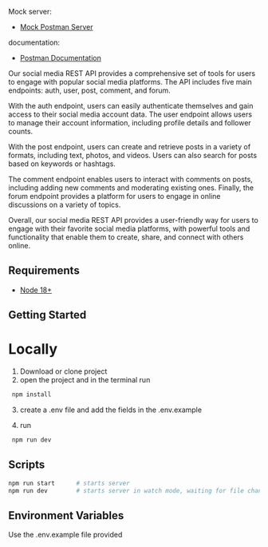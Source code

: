 Mock server: 
- [Mock Postman Server](https://709e80f9-f1d9-484d-8720-173a9314a64e.mock.pstmn.io)

documentation:
- [Postman Documentation](https://documenter.getpostman.com/view/20962669/2s93JqSkYP)

Our social media REST API provides a comprehensive set of tools for users to engage with popular social media platforms. The API includes five main endpoints: auth, user, post, comment, and forum.

With the auth endpoint, users can easily authenticate themselves and gain access to their social media account data. The user endpoint allows users to manage their account information, including profile details and follower counts.


With the post endpoint, users can create and retrieve posts in a variety of formats, including text, photos, and videos. Users can also search for posts based on keywords or hashtags.


The comment endpoint enables users to interact with comments on posts, including adding new comments and moderating existing ones. Finally, the forum endpoint provides a platform for users to engage in online discussions on a variety of topics.


Overall, our social media REST API provides a user-friendly way for users to engage with their favorite social media platforms, with powerful tools and functionality that enable them to create, share, and connect with others online.


## Requirements

- [Node 18+](https://nodejs.org/en/download/)



## Getting Started

# Locally
1. Download  or clone project 
2. open the project and in the terminal run 
```bash
 npm install 
```
3. create a .env file and add the fields in the .env.example 

4. run 
```bash 
 npm run dev 
```


## Scripts
```bash
npm run start      # starts server
npm run dev        # starts server in watch mode, waiting for file changes
```

## Environment Variables

Use the .env.example file provided 
